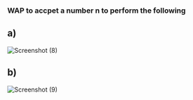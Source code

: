 ### WAP to accpet a number n to perform  the following
## a)
![Screenshot (8)](https://github.com/user-attachments/assets/1de1be76-f162-4d89-89fe-18549ebc6ec2)
## b)
![Screenshot (9)](https://github.com/user-attachments/assets/6d14a027-535f-467f-a0a5-a037fc982ef7)
